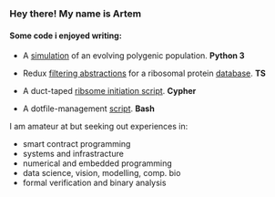 ### Hey there! My name is Artem


#### Some code i enjoyed writing:

   - A [simulation](https://github.com/rtviii/polygenicity-simulations/blob/master/february/Individual/Individ_T.py) of an evolving polygenic population. __Python 3__
   - Redux [filtering abstractions](https://github.com/rtviii/ribosome.xyz-frontend.ts/blob/master/src/redux/reducers/Filters/ActionTypes.ts) for a ribosomal protein [database](https://ribosome.xyz). __TS__ 

   - A duct-taped [ribsome initiation script](https://github.com/rtviii/ribxz/blob/master/src/resources/cypher-tools/induct_struct..sh). __Cypher__
   - A dotfile-management [script](https://github.com/rtviii/actin/blob/master/distribute_configs.sh). __Bash__
 
I am amateur at but seeking out experiences in:

+ smart contract programming
+ systems and infrastracture
+ numerical and embedded programming
+ data science, vision, modelling, comp. bio
+ formal verification and binary analysis
